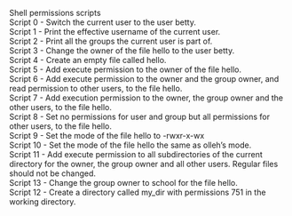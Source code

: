 Shell permissions scripts<br>
Script 0 - Switch the current user to the user betty. <br>
Script 1 - Print the effective username of the current user. <br>
Script 2 - Print all the groups the current user is part of. <br>
Script 3 - Change the owner of the file hello to the user betty. <br>
Script 4 - Create an empty file called hello. <br>
Script 5 - Add execute permission to the owner of the file hello. <br>
Script 6 - Add execute permission to the owner and the group owner, and read permission to other users, to the file hello. <br>
Script 7 - Add execution permission to the owner, the group owner and the other users, to the file hello. <br>
Script 8 - Set no permissions for user and group but all permissions for other users, to the file hello. <br>
Script 9 - Set the mode of the file hello to -rwxr-x-wx <br>
Script 10 - Set the mode of the file hello the same as olleh’s mode. <br>
Script 11 - Add execute permission to all subdirectories of the current directory for the owner, the group owner and all other users. Regular files should not be changed. <br> 
Script 13 - Change the group owner to school for the file hello. <br>
Script 12 - Create a directory called my_dir with permissions 751 in the working directory. <br>  
